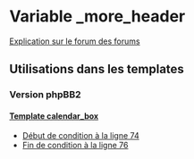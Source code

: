 # Variable _more_header
[Explication sur le forum des forums](http://forum.forumactif.com/t294113-listing-des-variables#_more_header)

## Utilisations dans les templates

### Version phpBB2

#### [Template calendar_box](subsilver/calendar_box.md)
* [Début de condition à la ligne 74](../subsilver/calendar_box.tpl#L74)
* [Fin de condition à la ligne 76](../subsilver/calendar_box.tpl#L76)